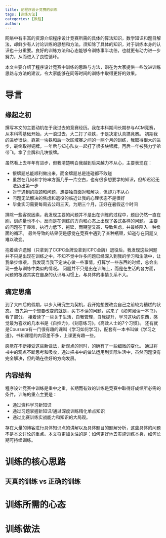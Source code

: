 ```yaml
---
title: 论程序设计竞赛的训练
tags: [训练方法]
categories: [教程]
author:
---
```

网络中有丰富的资源介绍程序设计竞赛所需的具体的算法知识，数学知识和题目解法，却鲜少有人讨论训练的思想和方法。须知除了具体的知识，对于训练本身的认识也十分重要。良好的训练方法和心态能够令训练事半功倍，也就更有动力进一步努力，从而进入了良性循环。

本文主要介绍了程序设计竞赛中训练的思路与方法，诣在为大家提供一些改进训练思路与方法的建议，令大家能够在同等时间的训练中取得更好的效果。
<!-- more -->

# 导言
## 缘起之初
撰写本文的主要动机在于我过去的竞赛经历。我在本科期间长期参与ACM竞赛，从本科零基础开始，大一浪过去，大二打了块铁，于是决定认真搞竞赛。
初期我的进步很快，靠第一块铁和后一次区域赛之间的一两个月的训练，我取得很大的进步，最终取得铜牌。一年后与知心队友一起打了很多块银牌。再后一年被强力学弟带飞，拿了金牌和几块银牌。

虽然看上去年年有进步，但我清楚明白我越到后来越力不从心，主要表现在：
- 银牌题总能顺利做出来，而金牌题总是连碰都不敢碰
- 虽然在几何和字符串方面几乎一片空白，也有很多想要学的知识，但却迟迟无法迈出第一步
- 对于遇到的瓶颈和问题，想要独自面对和解决，但却力不从心
- 问题无法解决的焦虑和退役的临近让我的心理状态不是很好
- 毕业实习需要每周去公司三天，为期三个月，正好在暑假这个时间

排除一些客观因素，我发现主要的问题并不是出在训练的过程中，题目仍然一直在刷，训练量也不小，反而是在训练的方向和心态上出现了各式各样的问题。
主要的问题在于畏难，执行力低下，拖延，而期望又高，导致焦虑，并最终陷入一种负面的循环。
最终导致的结果便是感觉在竞赛中遇到了某种瓶颈，知道存在问题又难以改变。

抱着些许遗憾（只拿到了CCPC金牌没拿到ICPC金牌）退役后，我发现这些问题并不只是出现在训练之中，不知不觉中许多问题已经深入到我的学习和生活中，让我举步维艰。
我发现当我下定决心做一些事情，打算学一些东西的时候，总会出现一些与训练中类似的情况。
问题并不只是出在训练上，而是在生活的各方面，问题的根源其实在自身的认识与习惯上，与具体的事情关系不大。

## 痛定思痛
到了大四后的假期，以步入研究生为契机，我开始想要改变自己之前较为糟糕的状态。
首先第一个想要改变的就是，买书不读的问题，买来了《如何阅读一本书》，看了部分。
接着读了一些关于生活，自我管理，自我提升，学习这块的东西，感觉最为喜欢的几本书是《自控力》，《刻意练习》，《高效人士的7个习惯》。
还有就是Coursera有一门很有趣的课叫《学习如何学习》，配套有一本书叫做《学习之道》，书和课程的内容差不多，上课更有趣一些。

感觉在不断接受这些新做法，新观点的同时，的确有了一些细微的变化。
通过将书中的观点不断思考和吸收，通过把书中的做法运用到实际生活中，虽然问题没有完全解决，但的确在往好的方向发展。

## 内容结构
程序设计竞赛中训练是重中之重，长期而有效的训练是竞赛中取得好成绩所必需的条件。训练的重点主要是：
- 通过资料学习新知识
- 通过习题掌握新知识/通过深度训练精化单点知识
- 通过比赛训练实战能力和知识的大局观。

存在大量的博客进行具体知识点的讲解以及具体题目的题解分析，这些具体的问题不是本文讨论的重点。本文将更加关注的是：如何更好地去实施训练本身，如何长期可持续训练。
# 训练的核心思路
## 天真的训练 vs 正确的训练
# 训练所需的心态

# 训练做法

